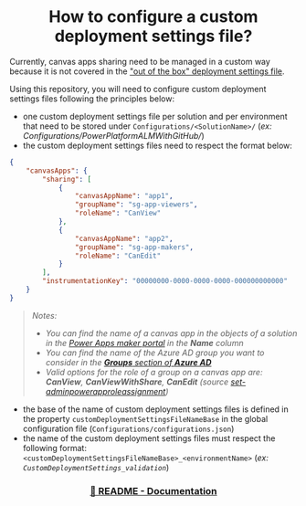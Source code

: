 <p align="center">
    <h1 align="center">
        How to configure a custom deployment settings file?
    </h1>
</p>

Currently, canvas apps sharing need to be managed in a custom way because it is not covered in the ["out of the box" deployment settings file](https://docs.microsoft.com/en-us/power-platform/alm/conn-ref-env-variables-build-tools).

Using this repository, you will need to configure custom deployment settings files following the principles below:
- one custom deployment settings file per solution and per environment that need to be stored under `Configurations/<SolutionName>/` (*ex: Configurations/PowerPlatformALMWithGitHub/*)
- the custom deployment settings files need to respect the format below:

```json
{
    "canvasApps": {
        "sharing": [
            {
                "canvasAppName": "app1",
                "groupName": "sg-app-viewers",
                "roleName": "CanView"
            },
            {
                "canvasAppName": "app2",
                "groupName": "sg-app-makers",
                "roleName": "CanEdit"
            }
        ],
        "instrumentationKey": "00000000-0000-0000-0000-000000000000"
    }
}
```

> *Notes:*
> - *You can find the name of a canvas app in the objects of a solution in the [Power Apps maker portal](https://make.powerapps.com/) in the **Name** column*
> - *You can find the name of the Azure AD group you want to consider in the [**Groups** section of **Azure AD**](https://portal.azure.com/#blade/Microsoft_AAD_IAM/GroupsManagementMenuBlade/AllGroups)*
> - *Valid options for the role of a group on a canvas app are: **CanView**, **CanViewWithShare**, **CanEdit** (source [set-adminpowerapproleassignment](https://docs.microsoft.com/en-us/powershell/module/microsoft.powerapps.administration.powershell/set-adminpowerapproleassignment))*

- the base of the name of custom deployment settings files is defined in the property `customDeploymentSettingsFileNameBase` in the global configuration file (`Configurations/configurations.json`)
- the name of the custom deployment settings files must respect the following format: `<customDeploymentSettingsFileNameBase>_<environmentName>` (*ex: `CustomDeploymentSettings_validation`*)

<h3 align="center">
  <a href="../README.md#-documentation">🏡 README - Documentation</a>
</h3>